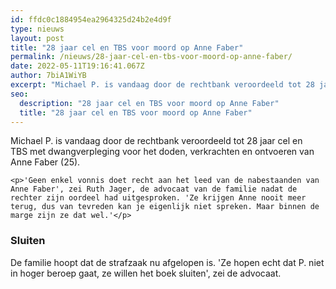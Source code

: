 ```yaml
---
id: ffdc0c1884954ea2964325d24b2e4d9f
type: nieuws
layout: post
title: "28 jaar cel en TBS voor moord op Anne Faber"
permalink: /nieuws/28-jaar-cel-en-tbs-voor-moord-op-anne-faber/
date: 2022-05-11T19:16:41.067Z
author: 7biA1WiYB
excerpt: "Michael P. is vandaag door de rechtbank veroordeeld tot 28 jaar cel en TBS met dwangverpleging voor het doden, verkrachten en ontvoeren van Anne Faber (25).   "
seo:
  description: "28 jaar cel en TBS voor moord op Anne Faber"
  title: "28 jaar cel en TBS voor moord op Anne Faber"
---
```

Michael P. is vandaag door de rechtbank veroordeeld tot 28 jaar cel en TBS met dwangverpleging voor het doden, verkrachten en ontvoeren van Anne Faber (25).   

    <p>'Geen enkel vonnis doet recht aan het leed van de nabestaanden van Anne Faber', zei Ruth Jager, de advocaat van de familie nadat de rechter zijn oordeel had uitgesproken. 'Ze krijgen Anne nooit meer terug, dus van tevreden kan je eigenlijk niet spreken. Maar binnen de marge zijn ze dat wel.'</p>
<h3>Sluiten</h3>
<p>De familie hoopt dat de strafzaak nu afgelopen is. 'Ze hopen echt dat P. niet in hoger beroep gaat, ze willen het boek sluiten', zei de advocaat. </p>  
